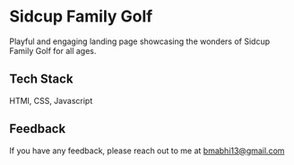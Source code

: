 
# Sidcup Family Golf

Playful and engaging landing page showcasing the wonders of Sidcup Family Golf for all ages. 


## Tech Stack

HTMl, CSS, Javascript


## Feedback

If you have any feedback, please reach out to me at bmabhi13@gmail.com

